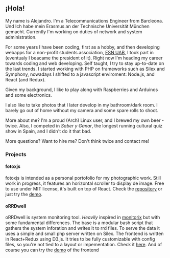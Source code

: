 ## ¡Hola!

My name is Alejandro. I'm a Telecommunications Engineer from Barcleona. Und Ich habe mein Erasmus an der Technische Universität München gemacht. Currently I'm working on duties of network and system administration. 

For some years I have been coding, first as a hobby, and then developing webapps for a non-profit students association, [ESN UAB](https://esn.org/), I took part in (eventualy I beacame the president of it). 
Right now I'm heading my career towards coding and web developing.
Self taught, I try to stay up-to-date on the last trends. I started working with PHP on frameworks such as Silex and Symphony, nowadays I shifted to a javascript enviroment: Node.js, and React (and Redux).

Given my background, I like to play along with Raspberries and Arduinos and some electronics.

I also like to take photos that I later develop in my bathroom/dark room. I barely go out of home without my camera and some spare rolls to shoot.


More about me? I'm a proud (Arch) Linux user, and I brewed my own beer - twice. Also, I competed in _Saber y Ganar_, the longest running cultural quiz show in Spain, and I didn't do it that bad.

More questions? Want to hire me? Don't think twice and contact me!


### Projects
#### fotoxjs
fotoxjs is intended as a personal portofolio for my photographic work. Still work in progress, it features an horizontal scroller to display de image.
Free to use under MIT license, it's built on top of React.
Check the [repository](https://github.com/AlejandroHerr/fotoxjs) or just try the [demo](https://alejandroherr.github.io/fotoxjs/).
#### oRRDwell
oRRDwell is system monitoring tool. _Heavily_ inspired in [monitorix](http://www.monitorix.org/) but with some fundamental differences. The base is a modular bash script that gathers the system inforation and writes it to rrd files. To serve the data it uses a simple and small php server written on Silex. The frontend is written in React+Redux using D3.js.
It tries to be fully customizable with config files, so you're not tied to a layout or impementation.
Check it [here](https://github.com/AlejandroHerr/oRRDwell). And of course you can try the [demo](https://alejandroherr.github.io/oRRDwell-frontend/) of the frontend

